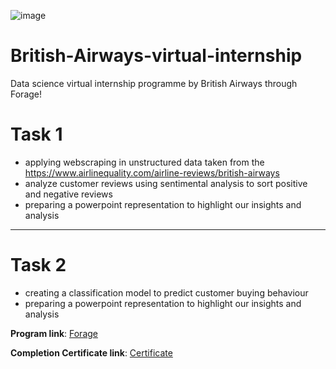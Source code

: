 
![image](https://user-images.githubusercontent.com/68168071/208015626-505dc939-4551-4ccc-a60e-18827d60bf66.png)

# British-Airways-virtual-internship
Data science virtual internship programme by British Airways through Forage!

# Task 1 
- applying webscraping in unstructured data taken from the https://www.airlinequality.com/airline-reviews/british-airways
- analyze customer reviews using sentimental analysis to sort positive and negative reviews
- preparing a powerpoint representation to highlight our insights and analysis
--------------------------------------------------------------------------------------------------------------------------------------

# Task 2  
- creating a classification model to predict customer buying behaviour
- preparing a powerpoint representation to highlight our insights and analysis

**Program link**: [Forage](https://www.theforage.com/virtual-internships/prototype/NjynCWzGSaWXQCxSX/Data-Science?ref=87jnjsrQEx6guHcaq)

**Completion Certificate link**: [Certificate]([https://forage-uploads-prod.s3.amazonaws.com/completion-certificates/British%20Airways/NjynCWzGSaWXQCxSX_British%20Airways_87jnjsrQEx6guHcaq_1668892290001_completion_certificate.pdf](https://drive.google.com/file/d/1c_EGb0auQ1CE1qC1omhwrSXuosfWyeQ_/view))
